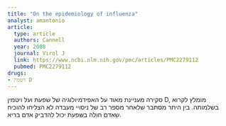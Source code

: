 ```yaml
---
title: "On the epidemiology of influenza"
analyst: amantonio
article:
  type: article
  authors: Cannell
  year: 2008
  journal: Virol J
  link: https://www.ncbi.nlm.nih.gov/pmc/articles/PMC2279112
  pubmed: PMC2279112
drugs:
- ויטמין D
---
```


סקירה מעניינת מאוד על האפידמיולוגיה של שפעת ועל ויטמין D, מומלץ לקרוא בשלמותה. בין היתר מסתבר שלאחר מספר רב של ניסויי מעבדה לא הצליחו להוכיח שאדם חולה בשפעת יכול להדביק אדם בריא.
